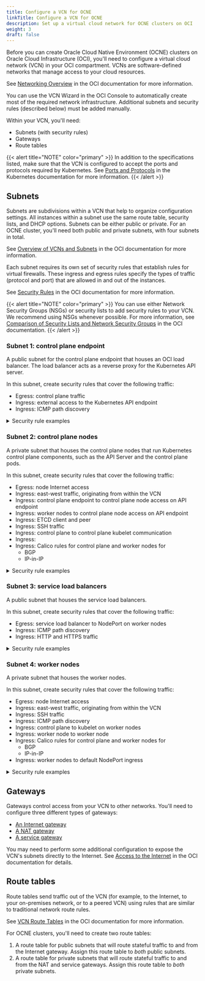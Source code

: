 ```yaml
---
title: Configure a VCN for OCNE
linkTitle: Configure a VCN for OCNE
description: Set up a virtual cloud network for OCNE clusters on OCI
weight: 3
draft: false
---
```


Before you can create Oracle Cloud Native Environment (OCNE) clusters on Oracle Cloud Infrastructure (OCI), you'll need to configure a virtual cloud network (VCN) in your OCI compartment. VCNs are software-defined networks that manage access to your cloud resources.

See [Networking Overview](https://docs.oracle.com/en-us/iaas/Content/Network/Concepts/overview.htm#network_landing) in the OCI documentation for more information.

You can use the VCN Wizard in the OCI Console to automatically create most of the required network infrastructure. Additional subnets and security rules (described below) must be added manually.

Within your VCN, you'll need:
* Subnets (with security rules)
* Gateways
* Route tables

{{< alert title="NOTE" color="primary" >}}
In addition to the specifications listed, make sure that the VCN is configured to accept the ports and protocols required by Kubernetes. See [Ports and Protocols](https://kubernetes.io/docs/reference/networking/ports-and-protocols/) in the Kubernetes documentation for more information.
{{< /alert >}}

## Subnets

Subnets are subdivisions within a VCN that help to organize configuration settings. All instances within a subnet use the same route table, security lists, and DHCP options. Subnets can be either public or private. For an OCNE cluster, you'll need both public and private subnets, with four subnets in total.

See [Overview of VCNs and Subnets](https://docs.oracle.com/en-us/iaas/Content/Network/Tasks/Overview_of_VCNs_and_Subnets.htm#Overview) in the OCI documentation for more information.

Each subnet requires its own set of security rules that establish rules for virtual firewalls. These ingress and egress rules specify the types of traffic (protocol and port) that are allowed in and out of the instances.

See [Security Rules](https://docs.oracle.com/en-us/iaas/Content/Network/Concepts/securityrules.htm#Security_Rules) in the OCI documentation for more information.


{{< alert title="NOTE" color="primary" >}}
You can use either Network Security Groups (NSGs) or security lists to add security rules to your VCN. We recommend using NSGs whenever possible. For more information, see [Comparison of Security Lists and Network Security Groups](https://docs.oracle.com/en-us/iaas/Content/Network/Concepts/securityrules.htm#comparison) in the OCI documentation.
{{< /alert >}}

### Subnet 1: control plane endpoint

A public subnet for the control plane endpoint that houses an OCI load balancer. The load balancer acts as a reverse proxy for the Kubernetes API server.

In this subnet, create security rules that cover the following traffic:

* Egress: control plane traffic
* Ingress: external access to the Kubernetes API endpoint
* Ingress: ICMP path discovery

<details>
<summary>Security rule examples</summary>

{{< alert title="NOTE" color="primary" >}}
These examples are provided for reference *only*. Customize your security rules as needed for your environment.
{{< /alert >}}

#### Egress rules

| Destination Type | Destination | Destination Port | Protocol | Description |
|------------------|-------------|------------------|----------|-------------|
| CIDR Block       | 10.0.0.0/29 | 6443             | TCP      | HTTPS traffic to control plane for Kubernetes API server access |

#### Ingress rules

| Destination Type | Destination | Destination Port | Protocol | Description |
|------------------|-------------|------------------|----------|-------------|
| CIDR Block       | 0.0.0.0/0   | 6443             | TCP      | Public access to endpoint OCI load balancer |
| CIDR Block       | 10.0.0.0/16 |                  | ICMP Type 3, Code 4 | Path MTU discovery |
</details>

### Subnet 2: control plane nodes

A private subnet that houses the control plane nodes that run Kubernetes control plane components, such as the API Server and the control plane pods.

In this subnet, create security rules that cover the following traffic:

* Egress: node Internet access
* Ingress: east-west traffic, originating from within the VCN
* Ingress: control plane endpoint to control plane node access on API endpoint
* Ingress: worker nodes to control plane node access on API endpoint
* Ingress: ETCD client and peer
* Ingress: SSH traffic
* Ingress: control plane to control plane kubelet communication
* Ingress:
* Ingress: Calico rules for control plane and worker nodes for
    * BGP
    * IP-in-IP

<details>
<summary>Security rule examples</summary>

{{< alert title="NOTE" color="primary" >}}
These examples are provided for reference *only*. Customize your security rules as needed for your environment.
{{< /alert >}}

#### Egress rules

| Destination Type | Destination | Destination Port | Protocol | Description |
|------------------|-------------|------------------|----------|-------------|
| CIDR Block       | 0.0.0.0/0   | All              | All      | Control plane node access to the Internet to pull images |

#### Ingress rules

| Destination Type | Destination  | Destination Port | Protocol | Description |
|------------------|--------------|------------------|----------|-------------|
| CIDR Block       | 10.0.0.8/29  | 6443             | TCP      | Kubernetes API endpoint to Kubernetes control plane communication |
| CIDR Block       | 10.0.0.0/29  | 6443             | TCP      | Control plane to control plane (API server port) communication |
| CIDR Block       | 10.0.64.0/20 | 6443             | TCP      | Worker node to Kubernetes control plane (API Server) communication |
| CIDR Block       | 10.0.0.0/29  | 10250            | TCP      | Control plane to control plane node kubelet communication |
| CIDR Block       | 10.0.0.0/29  | 2379             | TCP      | etcd client communication |
| CIDR Block       | 10.0.0.0/29  | 2380             | TCP      | etcd peer communication |
| CIDR Block       | 10.0.0.0/29  | 179              | TCP      | Calico networking (BGP) |
| CIDR Block       | 10.0.64.0/20 | 179              | TCP      | Calico networking (BGP) |
| CIDR Block       | 10.0.0.0/29  |                  | IP-in-IP | Calico networking with IP-in-IP enabled |
| CIDR Block       | 10.0.64.0/20 |                  | IP-in-IP | Calico networking with IP-in-IP enabled |
| CIDR Block       | 10.0.0.0/16  |                  | ICMP Type 3, Code 4 | Path MTU discovery |
| CIDR Block       | 0.0.0.0/0    | 22               | TCP      | Inbound SSH traffic to worker nodes |
| CIDR Block       | 10.0.0.0/16  | All              | TCP      | East-West communication for Kubernetes API server access / DNS access |
</details>

### Subnet 3: service load balancers

A public subnet that houses the service load balancers.

In this subnet, create security rules that cover the following traffic:

* Egress: service load balancer to NodePort on worker nodes
* Ingress: ICMP path discovery
* Ingress: HTTP and HTTPS traffic

<details>
<summary>Security rule examples</summary>

{{< alert title="NOTE" color="primary" >}}
These examples are provided for reference *only*. Customize your security rules as needed for your environment.
{{< /alert >}}

#### Egress rules

| Destination Type | Destination  | Destination Port | Protocol | Description |
|------------------|--------------|------------------|----------|-------------|
| CIDR Block       | 10.0.64.0/20 | 32000-32767      | TCP      | Access to NodePort services from service load balancers |

#### Ingress rules

| Destination Type | Destination | Destination Port | Protocol | Description |
|------------------|-------------|------------------|----------|-------------|
| CIDR Block       | 0.0.0.0/0   | 80, 443           | TCP      | Incoming traffic to services |
| CIDR Block       | 10.0.0.0/16 |                  | ICMP Type 3, Code 4 | Path MTU discovery |
</details>

### Subnet 4: worker nodes

A private subnet that houses the worker nodes.

In this subnet, create security rules that cover the following traffic:

* Egress: node Internet access
* Ingress: east-west traffic, originating from within the VCN
* Ingress: SSH traffic
* Ingress: ICMP path discovery
* Ingress: control plane to kubelet on worker nodes
* Ingress: worker node to worker node
* Ingress: Calico rules for control plane and worker nodes for
    * BGP
    * IP-in-IP
* Ingress: worker nodes to default NodePort ingress

<details>
<summary>Security rule examples</summary>

{{< alert title="NOTE" color="primary" >}}
These examples are provided for reference *only*. Customize your security rules as needed for your environment.
{{< /alert >}}

#### Egress rules

| Destination Type | Destination | Destination Port | Protocol | Description |
|------------------|-------------|------------------|----------|-------------|
| CIDR Block       | 0.0.0.0/0   | All              | All      | Worker node access to the Internet to pull images |

#### Ingress rules

| Destination Type | Destination  | Destination Port | Protocol | Description |
|------------------|------------- |------------------|----------|-------------|
| CIDR Block       | 10.0.0.32/27 | 32000-32767      | TCP      | Incoming traffic from service load balancers (NodePort communication) |
| CIDR Block       | 10.0.0.0/29  | 10250            | TCP      | Control plane node to worker node (kubelet communication) |
| CIDR Block       | 10.0.64.0/20 | 10250            | TCP      | Worker node to worker node (kubelet communication) |
| CIDR Block       | 10.0.0.0/29  | 179              | TCP      | Calico networking (BGP) |
| CIDR Block       | 10.0.64.0/20 | 179              | TCP      | Calico networking (BGP) |
| CIDR Block       | 10.0.0.0/29  |                  | IP-in-IP | Calico networking with IP-in-IP enabled |
| CIDR Block       | 10.0.64.0/20 |                  | IP-in-IP | Calico networking with IP-in-IP enabled |
| CIDR Block       | 10.0.0.0/16  |                  | ICMP Type 3, Code 4 | Path MTU discovery |
| CIDR Block       | 0.0.0.0/0    | 22               | 22       | Inbound SSH traffic to worker nodes |
| CIDR Block       | 10.0.0.0/16  | All              | TCP      | East-West communication for Kubernetes API server access / DNS access |
</details>

## Gateways

Gateways control access from your VCN to other networks. You'll need to configure three different types of gateways:

* [An Internet gateway](https://docs.oracle.com/en-us/iaas/Content/Network/Tasks/managingIGs.htm)
* [A NAT gateway](https://docs.oracle.com/en-us/iaas/Content/Network/Tasks/NATgateway.htm#NAT_Gateway)
* [A service gateway](https://docs.oracle.com/en-us/iaas/Content/Network/Tasks/servicegateway.htm#Access_to_Oracle_Services_Service_Gateway)

You may need to perform some additional configuration to expose the VCN's subnets directly to the Internet. See [Access to the Internet](https://docs.oracle.com/en-us/iaas/Content/Network/Concepts/overview.htm#Private) in the OCI documentation for details.

## Route tables

Route tables send traffic out of the VCN (for example, to the Internet, to your on-premises network, or to a peered VCN) using rules that are similar to traditional network route rules.

See [VCN Route Tables](https://docs.oracle.com/en-us/iaas/Content/Network/Tasks/managingroutetables.htm#Route2) in the OCI documentation for more information.

For OCNE clusters, you'll need to create two route tables:

1. A route table for public subnets that will route stateful traffic to and from the Internet gateway. Assign this route table to *both* public subnets.
1. A route table for private subnets that will route stateful traffic to and from the NAT and service gateways. Assign this route table to *both* private subnets.